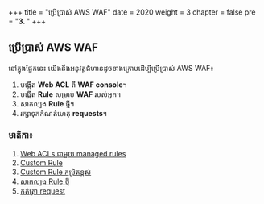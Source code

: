 +++
title = "ប្រើប្រាស់ AWS WAF"
date = 2020
weight = 3
chapter = false
pre = "<b>3. </b>"
+++



## ប្រើប្រាស់ AWS WAF

នៅក្នុងផ្នែកនេះ យើងនឹងអនុវត្តជំហានដូចខាងក្រោមដើម្បីប្រើប្រាស់ AWS WAF៖

1. បង្កើត **Web ACL** ពី **WAF console**។
2. បង្កើត **Rule** សម្រាប់ **WAF** របស់អ្នក។
3. សាកល្បង **Rule** ថ្មី។
4. រក្សាទុកកំណត់ហេតុ **requests**។

### មាតិកា៖

1. [Web ACLs ជាមួយ managed rules](3.1-createswebacl/)
2. [Custom Rule](3.2-createcustomrule/)
3. [Custom Rule កម្រិតខ្ពស់](3.3-createadvancecustomrule/)
4. [សាកល្បង Rule ថ្មី](3.4-testingnewrule/)
5. [កត់ត្រា request](3.5-logging/)